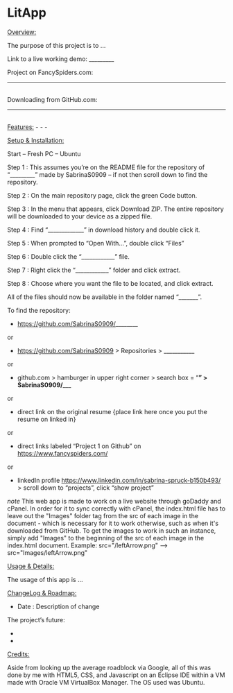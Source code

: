 # LitApp

<ins>Overview:</ins>

The purpose of this project is to ...

Link to a live working demo: _________

Project on FancySpiders.com: 

_______________

<br>
Downloading from GitHub.com: 

_______________

<br>
<ins>Features:</ins>
-
-
-

<ins>Setup & Installation:</ins>

Start – Fresh PC – Ubuntu

Step 1 : This assumes you’re on the README file for the repository of “_________” made by SabrinaS0909 – if not then scroll down to find the repository.

Step 2 : On the main repository page, click the green Code button.

Step 3 : In the menu that appears, click Download ZIP. The entire repository will be downloaded to your device as a zipped file.

Step 4 : Find “_____________” in download history and double click it.

Step 5 : When prompted to “Open With…”, double click “Files”

Step 6 : Double click the “____________” file.

Step 7 : Right click the “____________” folder and click extract.

Step 8 : Choose where you want the file to be located, and click extract.

All of the files should now be available in the folder named “_______”. 

To find the repository:

- https://github.com/SabrinaS0909/________

or

- https://github.com/SabrinaS0909 > Repositories > ___________

or

- github.com > hamburger in upper right corner > search box = “__________” > SabrinaS0909/_____________

or

- direct link on the original resume {place link here once you put the resume on linked in}

or

- direct links labeled “Project 1 on Github” on https://www.fancyspiders.com/

or

- linkedIn profile https://www.linkedin.com/in/sabrina-spruck-b150b493/ > scroll down to “projects”, click “show project”
		
*note* This web app is made to work on a live website through goDaddy and cPanel. In order for it to sync correctly with cPanel, the index.html file has to leave out the "Images" folder tag from the src of each image in the document - which is necessary for it to work otherwise, such as when it's downloaded from GitHub. To get the images to work in such an instance, simply add "Images" to the beginning of the src of each image in the index.html document. 
	Example: src="/leftArrow.png" --> src="Images/leftArrow.png"


<ins>Usage & Details:</ins>

The usage of this app is ...
    
<ins>ChangeLog & Roadmap:</ins>

- Date : Description of change
    
The project’s future:

- 

- 
    
<ins>Credits:</ins>

Aside from looking up the average roadblock via Google, all of this was done by me with HTML5, CSS, and Javascript on an Eclipse IDE within a VM made with Oracle VM VirtualBox Manager. The OS used was Ubuntu.
